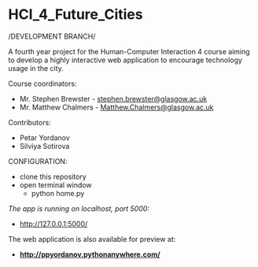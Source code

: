HCI_4_Future_Cities
===================

/DEVELOPMENT BRANCH/

A fourth year project for the Human-Computer Interaction 4 course aiming to develop a highly interactive web application to encourage technology usage in the city.

Course coordinators:

 * Mr. Stephen Brewster - stephen.brewster@glasgow.ac.uk
 * Mr. Matthew Chalmers - Matthew.Chalmers@glasgow.ac.uk
 
Contributors: 

 * Petar Yordanov
 * Silviya Sotirova


CONFIGURATION:

 * clone this repository
 * open terminal window
     * python home.py
 
_The app is running on localhost, port 5000:_

 * http://127.0.0.1:5000/

The web application is also available for preview at: 
 * **http://ppyordanov.pythonanywhere.com/**
